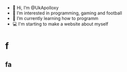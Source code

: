 - 👋 Hi, I’m @UkApolloxy
- 👀 I’m interested in programming, gaming and football
- 🌱 I’m currently learning how to programm
- 💻 I'm starting to make a website about myself

# f
## fa

